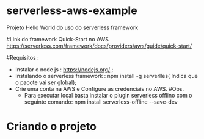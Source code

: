 # serverless-aws-example
Projeto Hello World do uso do serverless framework 

#Link do framework Quick-Start no AWS 
https://serverless.com/framework/docs/providers/aws/guide/quick-start/

#Requisitos : 
 - Instalar o node js : https://nodejs.org/ ; 
 - Instalando o serverless framework : npm install -g serverlles( Indica que o pacote vai ser global);
 - Crie uma conta na AWS e Configure as credenciais no  AWS.
 #Obs. 
     - Para executar local basta instalar o plugin serverless offlino  com o seguinte comando: npm install serverless-offline --save-dev
 
# Criando o projeto
 
    
